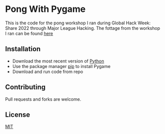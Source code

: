 # Pong With Pygame
This is the code for the pong workshop I ran during Global Hack Week: Share 2022 through Major League Hacking. The fottage from the workshop I ran can be found [here](https://www.youtube.com/watch?v=1VdXMi3ZVEg)

## Installation
* Download the most recent version of [Python](https://www.python.org/downloads/)
* Use the package manager [pip](https://www.geeksforgeeks.org/how-to-install-pip-on-windows/) to install Pygame
* Download and run code from repo

## Contributing
Pull requests and forks are welcome. 

## License
[MIT](https://choosealicense.com/licenses/mit/)
